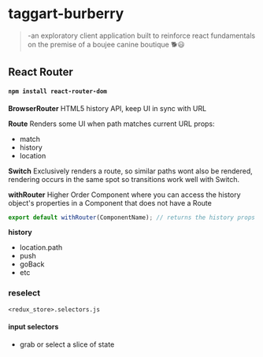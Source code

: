 # taggart-burberry

> -an exploratory client application built to reinforce react fundamentals on the premise of a boujee canine boutique :dog2::smiley:

## React Router

#### `npm install react-router-dom`

**BrowserRouter** HTML5 history API, keep UI in sync with URL

**Route** Renders some UI when path matches current URL
props:

- match
- history
- location

**Switch** Exclusively renders a route, so similar paths wont also be rendered, rendering occurs in the same spot so transitions work well with Switch.

**withRouter** Higher Order Component where you can access the history object's properties in a Component that does not have a Route

```javascript
export default withRouter(ComponentName); // returns the history props to the passed in component
```

**history**

- location.path
- push
- goBack
- etc

### reselect

`<redux_store>.selectors.js`

#### input selectors

- grab or select a slice of state
